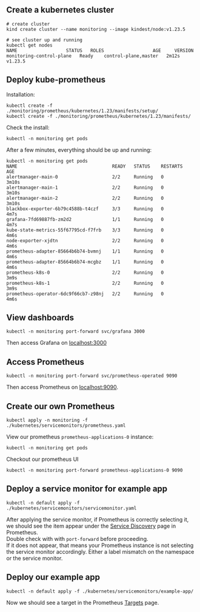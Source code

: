 ## Create a kubernetes cluster

```
# create cluster
kind create cluster --name monitoring --image kindest/node:v1.23.5

# see cluster up and running
kubectl get nodes
NAME                  STATUS   ROLES                  AGE     VERSION
monitoring-control-plane   Ready    control-plane,master   2m12s   v1.23.5
```

## Deploy kube-prometheus

Installation: 

```
kubectl create -f ./monitoring/prometheus/kubernetes/1.23/manifests/setup/
kubectl create -f ./monitoring/prometheus/kubernetes/1.23/manifests/
```

Check the install:

```
kubectl -n monitoring get pods
```

After a few minutes, everything should be up and running:

```
kubectl -n monitoring get pods
NAME                                   READY   STATUS    RESTARTS   AGE
alertmanager-main-0                    2/2     Running   0          3m10s
alertmanager-main-1                    2/2     Running   0          3m10s
alertmanager-main-2                    2/2     Running   0          3m10s
blackbox-exporter-6b79c4588b-t4czf     3/3     Running   0          4m7s
grafana-7fd69887fb-zm2d2               1/1     Running   0          4m7s
kube-state-metrics-55f67795cd-f7frb    3/3     Running   0          4m6s
node-exporter-xjdtn                    2/2     Running   0          4m6s
prometheus-adapter-85664b6b74-bvmnj    1/1     Running   0          4m6s
prometheus-adapter-85664b6b74-mcgbz    1/1     Running   0          4m6s
prometheus-k8s-0                       2/2     Running   0          3m9s
prometheus-k8s-1                       2/2     Running   0          3m9s
prometheus-operator-6dc9f66cb7-z98nj   2/2     Running   0          4m6s
```

## View dashboards

```
kubectl -n monitoring port-forward svc/grafana 3000
```

Then access Grafana on [localhost:3000](http://localhost:3000)

## Access Prometheus 

```
kubectl -n monitoring port-forward svc/prometheus-operated 9090
```

Then access Prometheus on [localhost:9090](http://localhost:9090).

## Create our own Prometheus 


```
kubectl apply -n monitoring -f ./kubernetes/servicemonitors/prometheus.yaml

```

View our prometheus `prometheus-applications-0` instance:

```
kubectl -n monitoring get pods
```

Checkout our prometheus UI

```
kubectl -n monitoring port-forward prometheus-applications-0 9090
```

## Deploy a service monitor for example app

```
kubectl -n default apply -f ./kubernetes/servicemonitors/servicemonitor.yaml
```

After applying the service monitor, if Prometheus is correctly selecting it, we should see the item appear under the [Service Discovery](http://localhost:9090/service-discovery) page in Prometheus. </br>
Double check with with `port-forward` before proceeding. </br>
If it does not appear, that means your Prometheus instance is not selecting the service monitor accordingly. Either a label mismatch on the namespace or the service monitor. </br>

## Deploy our example app

```
kubectl -n default apply -f ./kubernetes/servicemonitors/example-app/
```

Now we should see a target in the Prometheus [Targets](http://localhost:9090/targets) page. </br>
